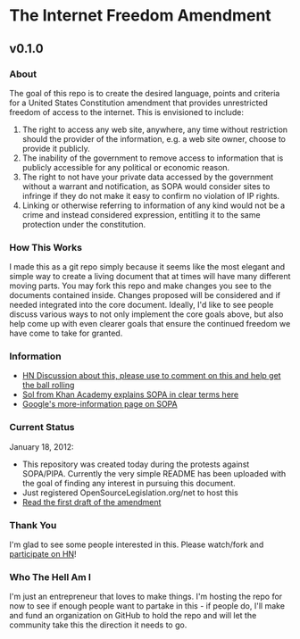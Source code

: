 # The Internet Freedom Amendment

## v0.1.0

### About

The goal of this repo is to create the desired language, points and criteria for a United States Constitution amendment that provides unrestricted freedom of access to the internet. This is envisioned to include:

1. The right to access any web site, anywhere, any time without restriction should the provider of the information, e.g. a web site owner, choose to provide it publicly.
2. The inability of the government to remove access to information that is publicly accessible for any political or economic reason.
3. The right to not have your private data accessed by the government without a warrant and notification, as SOPA would consider sites to infringe if they do not make it easy to confirm no violation of IP rights.
4. Linking or otherwise referring to information of any kind would not be a crime and instead considered expression, entitling it to the same protection under the constitution.

### How This Works

I made this as a git repo simply because it seems like the most elegant and simple way to create a living document that at times will have many different moving parts. You may fork this repo and make changes you see to the documents contained inside. Changes proposed will be considered and if needed integrated into the core document. Ideally, I'd like to see people discuss various ways to not only implement the core goals above, but also help come up with even clearer goals that ensure the continued freedom we have come to take for granted.

### Information

* [HN Discussion about this, please use to comment on this and help get the ball rolling](http://news.ycombinator.com/item?id=3482318)
* [Sol from Khan Academy explains SOPA in clear terms here](http://www.khanacademy.org/video/sopa-and-pipa?playlist=American+Civics)
* [Google's more-information page on SOPA](https://www.google.com/landing/takeaction/sopa-pipa/)

### Current Status

January 18, 2012: 

* This repository was created today during the protests against SOPA/PIPA. Currently the very simple README has been uploaded with the goal of finding any interest in pursuing this document.
* Just registered OpenSourceLegislation.org/net to host this
* [Read the first draft of the amendment](https://github.com/zorzllc/InternetFreedomAmendment/blob/master/Internet%20Freedom%20Amendment.md)

### Thank You

I'm glad to see some people interested in this. Please watch/fork and [participate on HN](http://news.ycombinator.com/item?id=3482318)!

### Who The Hell Am I

I'm just an entrepreneur that loves to make things. I'm hosting the repo for now to see if enough people want to partake in this - if people do, I'll make and fund an organization on GitHub to hold the repo and will let the community take this the direction it needs to go.